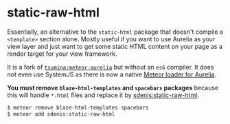 # static-raw-html

Essentially, an alternative to the `static-html` package that doesn't compile a `<template>` section alone. Mostly useful if you want to use Aurelia as your view layer and just want to get some static HTML content on your page as a render target for your view framework.

It is a fork of [`tsumina:meteor-aurelia`](https://atmospherejs.com/tsumina/meteor-aurelia) but without an `es6` compiler.
It does not even use SystemJS as there is now a native [Meteor loader for Aurelia](https://atmospherejs.com/sdenis/aurelia).

**You must remove `blaze-html-templates` and `spacebars` packages** because this will handle `*.html` files and replace it by [sdenis:static-raw-html](https://atmospherejs.com/sdenis/static-raw-html).

```bash
$ meteor remove blaze-html-templates spacebars
$ meteor add sdenis:static-raw-html
```
